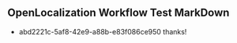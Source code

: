 ## OpenLocalization Workflow Test MarkDown
* abd2221c-5af8-42e9-a88b-e83f086ce950 thanks!

<!--HONumber=Aug16_HO4-->



